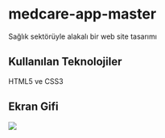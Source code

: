  <h1>medcare-app-master</h1>

Sağlık sektörüyle alakalı bir web site tasarımı

<h2>Kullanılan Teknolojiler</h2>

HTML5 ve CSS3 

<h2>Ekran Gifi</h2>

![](ekran.gif)
